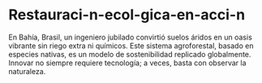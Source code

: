 # Restauraci-n-ecol-gica-en-acci-n
En Bahía, Brasil, un ingeniero jubilado convirtió suelos áridos en un oasis vibrante sin riego extra ni químicos. Este sistema agroforestal, basado en especies nativas, es un modelo de sostenibilidad replicado globalmente. Innovar no siempre requiere tecnología; a veces, basta con observar la naturaleza.
